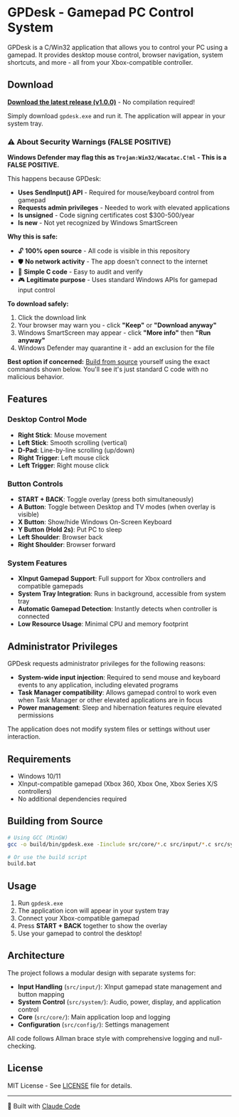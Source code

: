 # GPDesk - Gamepad PC Control System

GPDesk is a C/Win32 application that allows you to control your PC using a gamepad. It provides desktop mouse control, browser navigation, system shortcuts, and more - all from your Xbox-compatible controller.

## Download

**[Download the latest release (v1.0.0)](https://github.com/pkellyuk/GPDesk/releases/latest)** - No compilation required!

Simply download `gpdesk.exe` and run it. The application will appear in your system tray.

### ⚠️ About Security Warnings (FALSE POSITIVE)

**Windows Defender may flag this as `Trojan:Win32/Wacatac.C!ml` - This is a FALSE POSITIVE.**

This happens because GPDesk:
- **Uses SendInput() API** - Required for mouse/keyboard control from gamepad
- **Requests admin privileges** - Needed to work with elevated applications
- **Is unsigned** - Code signing certificates cost $300-500/year
- **Is new** - Not yet recognized by Windows SmartScreen

**Why this is safe:**
- 🔓 **100% open source** - All code is visible in this repository
- 🛡️ **No network activity** - The app doesn't connect to the internet
- 📝 **Simple C code** - Easy to audit and verify
- 🎮 **Legitimate purpose** - Uses standard Windows APIs for gamepad input control

**To download safely:**
1. Click the download link
2. Your browser may warn you - click **"Keep"** or **"Download anyway"**
3. Windows SmartScreen may appear - click **"More info"** then **"Run anyway"**
4. Windows Defender may quarantine it - add an exclusion for the file

**Best option if concerned:** [Build from source](#building-from-source) yourself using the exact commands shown below. You'll see it's just standard C code with no malicious behavior.

## Features

### Desktop Control Mode
- **Right Stick**: Mouse movement
- **Left Stick**: Smooth scrolling (vertical)
- **D-Pad**: Line-by-line scrolling (up/down)
- **Right Trigger**: Left mouse click
- **Left Trigger**: Right mouse click

### Button Controls
- **START + BACK**: Toggle overlay (press both simultaneously)
- **A Button**: Toggle between Desktop and TV modes (when overlay is visible)
- **X Button**: Show/hide Windows On-Screen Keyboard
- **Y Button (Hold 2s)**: Put PC to sleep
- **Left Shoulder**: Browser back
- **Right Shoulder**: Browser forward

### System Features
- **XInput Gamepad Support**: Full support for Xbox controllers and compatible gamepads
- **System Tray Integration**: Runs in background, accessible from system tray
- **Automatic Gamepad Detection**: Instantly detects when controller is connected
- **Low Resource Usage**: Minimal CPU and memory footprint

## Administrator Privileges

GPDesk requests administrator privileges for the following reasons:
- **System-wide input injection**: Required to send mouse and keyboard events to any application, including elevated programs
- **Task Manager compatibility**: Allows gamepad control to work even when Task Manager or other elevated applications are in focus
- **Power management**: Sleep and hibernation features require elevated permissions

The application does not modify system files or settings without user interaction.

## Requirements

- Windows 10/11
- XInput-compatible gamepad (Xbox 360, Xbox One, Xbox Series X/S controllers)
- No additional dependencies required

## Building from Source

```bash
# Using GCC (MinGW)
gcc -o build/bin/gpdesk.exe -Iinclude src/core/*.c src/input/*.c src/system/*.c src/config/*.c -lkernel32 -luser32 -lgdi32 -lcomctl32 -lole32 -loleaut32 -luuid -lshell32 -ladvapi32 -lwinmm -lxinput -lpowrprof -ldxva2 -DWIN32_LEAN_AND_MEAN -D_WIN32_WINNT=0x0601 -std=c17 -Wall

# Or use the build script
build.bat
```

## Usage

1. Run `gpdesk.exe`
2. The application icon will appear in your system tray
3. Connect your Xbox-compatible gamepad
4. Press **START + BACK** together to show the overlay
5. Use your gamepad to control the desktop!

## Architecture

The project follows a modular design with separate systems for:
- **Input Handling** (`src/input/`): XInput gamepad state management and button mapping
- **System Control** (`src/system/`): Audio, power, display, and application control
- **Core** (`src/core/`): Main application loop and logging
- **Configuration** (`src/config/`): Settings management

All code follows Allman brace style with comprehensive logging and null-checking.

## License

MIT License - See [LICENSE](LICENSE) file for details.

---

🤖 Built with [Claude Code](https://claude.com/claude-code)
